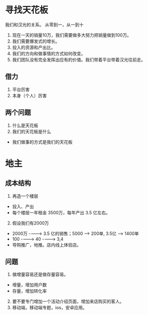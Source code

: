 # 寻找天花板

我们和汉光的关系。
从零到一，从一到十

1. 现在一天的销量10万，我们需要做多大努力把销量做到100万。       
2. 我们需要爆发式的增长。
3. 投入的资源和产出比。
4. 我们的方向和做事情的方式如何改变。
5. 我们团队没有完全发挥出应有的价值。我们带着平台带着汉光往前走。

## 借力

1. 平台厉害
2. 本身（个人）厉害


## 两个问题

1. 什么是天花板
2. 我们的天花板是什么
  - 我们做事的方式是我们的天花板


# 地主


## 成本结构

1. 再造一个楼层
  - 投入、产出
  - 每个楼层一年租金 3500万，每年产出 3.5 亿左右。
2. 假设我们有2000万
  - 2000万  ---->  3.5 亿的销售；5000 --> 200单, 3.5亿 --> 1400单
  - 100    ---->  40    ---->  3,4
  - 导购推广，地推。店内线上体验店。

## 问题

1. 做增量容易还是做存量容易。
  - 增量，增加用户数
  - 存量，增加转化率
2. 要不要专门增加一个活动介绍页面，增加来店购买的客人。 
3. 移动端，移动端专题，ios，安卓应用。












